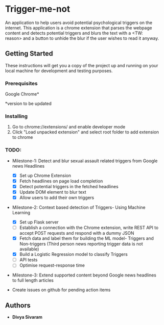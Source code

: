 # Trigger-me-not

An application to help users avoid potential psychological triggers on the internet. This application is a chrome extension that parses the webpage content and detects potential triggers and blurs the text with a <TW: reason> and a button to unhide the blur if the user wishes to read it anyway.

## Getting Started

These instructions will get you a copy of the project up and running on your local machine for development and testing purposes.

### Prerequisites

Google Chrome*

*version to be updated

### Installing

1. Go to chrome://extensions/ and enable developer mode
2. Click "Load unpacked extension" and select root folder to add extension to chrome

### TODO:
* Milestone-1: Detect and blur sexual assault related triggers from Google news Headlines
    - [x]  Set up Chrome Extension
    - [x] Fetch headlines on page load completion
    - [x] Detect potential triggers in the fetched headlines
    - [x] Update DOM element to blur text
    - [x] Allow users to add their own triggers

* Milestone-2: Context based detection of Triggers- Using Machine Learning
    - [x] Set up Flask server
    - [ ] Establish a connection with the Chrome extension, write REST API to accept POST requests and respond with a dummy JSON
    - [x] Fetch data and label them for building the ML model- Triggers and Non-triggers (Third person news reporting trigger data is not available)
    - [x] Build a Logistic Regression model to classify Triggers
    - [ ] API tests
    - [ ] Optimise request-response time

* Milestone-3: Extend supported content beyond Google news headlines to full length articles

* Create issues on github for pending action items
 

## Authors

* **Divya Sivaram**
